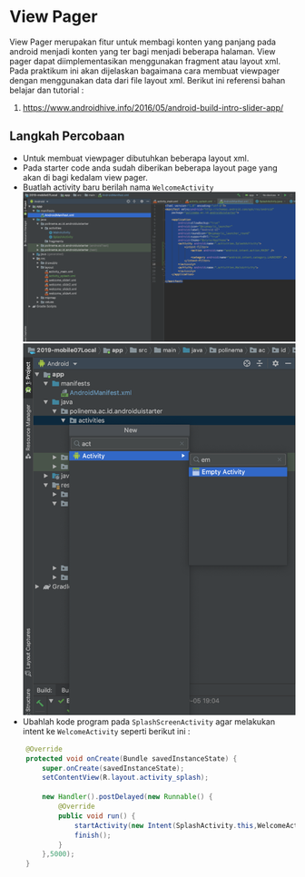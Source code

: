 # View Pager

View Pager merupakan fitur untuk membagi konten yang panjang pada android menjadi konten yang ter bagi menjadi beberapa halaman. View pager dapat diimplementasikan menggunakan fragment atau layout xml. Pada praktikum ini akan dijelaskan bagaimana cara membuat viewpager dengan menggunakan data dari file layout xml. Berikut ini referensi bahan belajar dan tutorial :

1. https://www.androidhive.info/2016/05/android-build-intro-slider-app/

## Langkah Percobaan

- Untuk membuat viewpager dibutuhkan beberapa layout xml.
- Pada starter code anda sudah diberikan beberapa layout page yang akan di bagi kedalam view pager.
- Buatlah activity baru berilah nama `WelcomeActivity`
  ![splash](images/06.png)
  ![splash](images/07.png)
- Ubahlah kode program pada `SplashScreenActivity` agar melakukan intent ke `WelcomeActivity` seperti berikut ini :

```java
    @Override
    protected void onCreate(Bundle savedInstanceState) {
        super.onCreate(savedInstanceState);
        setContentView(R.layout.activity_splash);

        new Handler().postDelayed(new Runnable() {
            @Override
            public void run() {
                startActivity(new Intent(SplashActivity.this,WelcomeActivity.class));
                finish();
            }
        },5000);
    }

```
